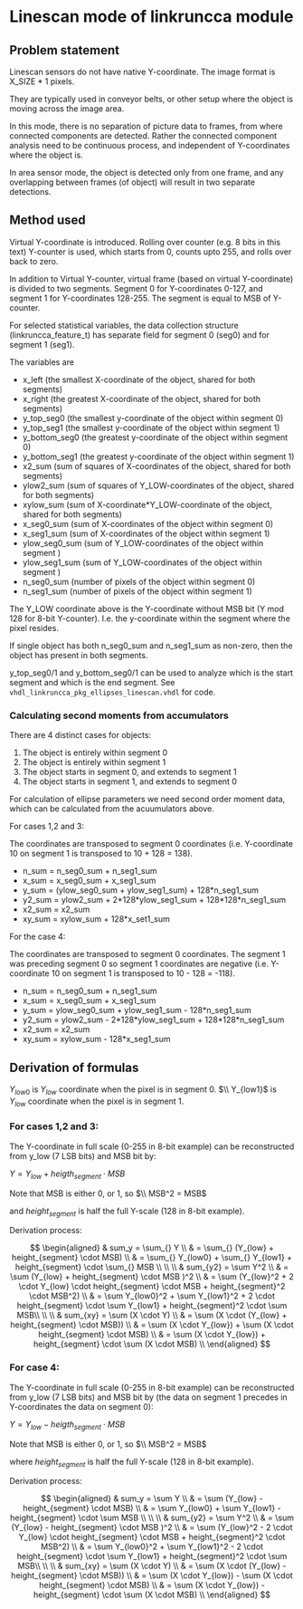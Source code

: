 # Linescan mode of linkruncca module

## Problem statement

Linescan sensors do not have native Y-coordinate. The image format is X_SIZE * 1 pixels.

They are typically used in conveyor belts, or other setup where the object is moving across the image area.

In this mode, there is no separation of picture data to frames, from where connected components are detected. Rather the connected component analysis need to be continuous process, and independent of Y-coordinates where the object is.

In area sensor mode, the object is detected only from one frame, and any overlapping between frames (of object) will result in two separate detections.

## Method used

Virtual Y-coordinate is introduced. Rolling over counter (e.g. 8 bits in this text) Y-counter is used, which starts from 0, counts upto 255, and rolls over back to zero.

In addition to Virtual Y-counter, virtual frame (based on virtual Y-coordinate) is divided to two segments. Segment 0 for Y-coordinates 0-127, and segment 1 for Y-coordinates 128-255. The segment is equal to MSB of Y-counter.

For selected statistical variables, the data collection structure (linkruncca_feature_t) has separate field for segment 0 (seg0) and for segment 1 (seg1).

The variables are

- x_left (the smallest X-coordinate of the object, shared for both segments)
- x_right (the greatest X-coordinate of the object, shared for both segments)
- y_top_seg0 (the smallest y-coordinate of the object within segment 0)
- y_top_seg1 (the smallest y-coordinate of the object within segment 1)
- y_bottom_seg0 (the greatest y-coordinate of the object within segment 0)
- y_bottom_seg1 (the greatest y-coordinate of the object within segment 1)
- x2_sum (sum of squares of X-coordinates of the object, shared for both segments)
- ylow2_sum (sum of squares of Y_LOW-coordinates of the object, shared for both segments)
- xylow_sum (sum of X-coordinate*Y_LOW-coordinate of the object, shared for both segments)
- x_seg0_sum (sum of X-coordinates of the object within segment 0)
- x_seg1_sum (sum of X-coordinates of the object within segment 1)
- ylow_seg0_sum (sum of Y_LOW-coordinates of the object within segment )
- ylow_seg1_sum (sum of Y_LOW-coordinates of the object within segment )
- n_seg0_sum (number of pixels of the object within segment 0)
- n_seg1_sum (number of pixels of the object within segment 1)

The Y_LOW coordinate above is the Y-coordinate without MSB bit (Y mod 128 for 8-bit Y-counter). I.e. the y-coordinate within the segment where the pixel resides.

If single object has both n_seg0_sum and n_seg1_sum as non-zero, then the object has present in both segments.

y_top_seg0/1 and y_bottom_seg0/1 can be used to analyze which is the start segment and which is the end segment. See `vhdl_linkruncca_pkg_ellipses_linescan.vhdl` for code.

### Calculating second moments from accumulators

There are 4 distinct cases for objects:
1. The object is entirely within segment 0
2. The object is entirely within segment 1
3. The object starts in segment 0, and extends to segment 1
4. The object starts in segment 1, and extends to segment 0

For calculation of ellipse parameters we need second order moment data, which can be calculated from the acuumulators above.

For cases 1,2 and 3:

The coordinates are transposed to segment 0 coordinates (i.e. Y-coordinate 10 on segment 1 is transposed to 10 + 128 = 138).

- n_sum = n_seg0_sum + n_seg1_sum
- x_sum = x_seg0_sum + x_seg1_sum
- y_sum = (ylow_seg0_sum + ylow_seg1_sum) + 128\*n_seg1_sum
- y2_sum = ylow2_sum + 2\*128\*ylow_seg1_sum + 128\*128\*n_seg1_sum
- x2_sum = x2_sum
- xy_sum = xylow_sum + 128\*x_set1_sum

For the case 4:

The coordinates are transposed to segment 0 coordinates. The segment 1 was preceding segment 0 so segment 1 coordinates are negative (i.e. Y-coordinate 10 on segment 1 is transposed to 10 - 128 = -118).

- n_sum = n_seg0_sum + n_seg1_sum
- x_sum = x_seg0_sum + x_seg1_sum
- y_sum = ylow_seg0_sum + ylow_seg1_sum - 128\*n_seg1_sum
- y2_sum = ylow2_sum - 2\*128\*ylow_seg1_sum + 128\*128\*n_seg1_sum
- x2_sum = x2_sum
- xy_sum = xylow_sum - 128\*x_seg1_sum

## Derivation of formulas

$Y_{low0}$ is $Y_{low}$ coordinate when the pixel is in segment 0.
$\\ Y_{low1}$ is $Y_{low}$ coordinate when the pixel is in segment 1.

### For cases 1,2 and 3:

The Y-coordinate in full scale (0-255 in 8-bit example) can be reconstructed from y_low (7 LSB bits) and MSB bit by:

$Y = Y_{low} + heigth_{segment} \cdot MSB$

Note that MSB is either 0, or 1, so 
$\\ MSB^2 = MSB$

and $height_{segment}$ is half the full Y-scale (128 in 8-bit example).

Derivation process:

$$
\begin{aligned}
& sum_y = \sum_{} Y \\
& = \sum_{} (Y_{low} + height_{segment} \cdot MSB) \\ 
& = \sum_{} Y_{low0} + \sum_{} Y_{low1} + height_{segment} \cdot \sum_{} MSB \\
\\ \\
& sum_{y2} = \sum Y^2 \\
& = \sum (Y_{low} + height_{segment} \cdot MSB )^2 \\
& = \sum (Y_{low}^2 + 2 \cdot Y_{low} \cdot height_{segment} \cdot MSB + height_{segment}^2 \cdot MSB^2) \\
& =  \sum Y_{low0}^2 + \sum Y_{low1}^2 + 2 \cdot height_{segment} \cdot \sum Y_{low1} + height_{segment}^2 \cdot \sum MSB\\
\\ \\
& sum_{xy} = \sum (X \cdot Y) \\
& = \sum (X \cdot (Y_{low} + height_{segment} \cdot MSB)) \\
& = \sum (X \cdot Y_{low}) + \sum (X \cdot height_{segment} \cdot MSB) \\
& =  \sum (X \cdot Y_{low}) + height_{segment} \cdot \sum (X \cdot MSB) \\
\end{aligned}
$$

### For case 4:

The Y-coordinate in full scale (0-255 in 8-bit example) can be reconstructed from y_low (7 LSB bits) and MSB bit by (the data on segment 1 precedes in Y-coordinates the data on segment 0):

$Y = Y_{low} - heigth_{segment} \cdot MSB$

Note that MSB is either 0, or 1, so 
$\\ MSB^2 = MSB$

where $height_{segment}$ is half the full Y-scale (128 in 8-bit example).

Derivation process:

$$
\begin{aligned}
& sum_y = \sum Y \\
& = \sum (Y_{low} - height_{segment} \cdot MSB) \\ 
& = \sum Y_{low0} + \sum Y_{low1} - height_{segment} \cdot \sum MSB \\
\\ \\
& sum_{y2} = \sum Y^2 \\
& = \sum (Y_{low} - height_{segment} \cdot MSB )^2 \\
& = \sum (Y_{low}^2 - 2 \cdot Y_{low} \cdot height_{segment} \cdot MSB + height_{segment}^2 \cdot MSB^2) \\
& =  \sum Y_{low0}^2 + \sum Y_{low1}^2 - 2 \cdot height_{segment} \cdot \sum Y_{low1} + height_{segment}^2 \cdot \sum MSB\\
\\ \\
& sum_{xy} = \sum (X \cdot Y) \\
& = \sum (X \cdot (Y_{low} - height_{segment} \cdot MSB)) \\
& = \sum (X \cdot Y_{low}) - \sum (X \cdot height_{segment} \cdot MSB) \\
& =  \sum (X \cdot Y_{low}) - height_{segment} \cdot \sum (X \cdot MSB) \\
\end{aligned}
$$
